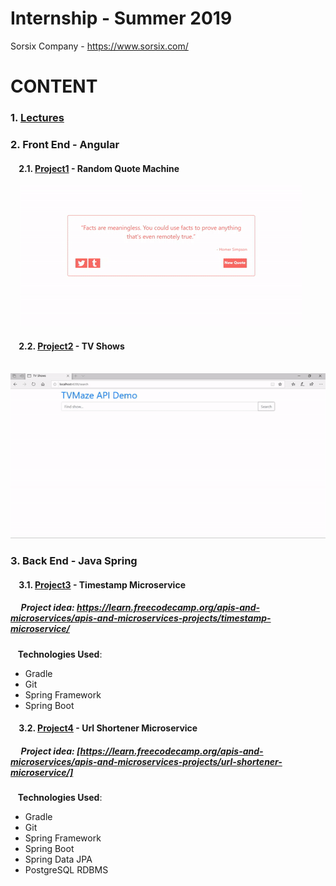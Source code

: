 # Internship - Summer 2019

Sorsix Company - https://www.sorsix.com/


# CONTENT

### 1. [Lectures](https://github.com/FisnikL/Internship-Summer-2019/tree/master/Sorsix-Material)
### 2. Front End - Angular  
#### &nbsp;&nbsp;&nbsp;&nbsp;2.1. [Project1](https://github.com/FisnikL/Internship-Summer-2019/tree/master/Projects/1.%20Front%20End%20-%20Angular/random-quote-spring-2019/random-quote-machine-FL) - Random Quote Machine
&nbsp;&nbsp;&nbsp;&nbsp;<img src="https://github.com/FisnikL/Internship-Summer-2019/blob/master/gifs/project1.gif" alt="random quote generator"/>

#### &nbsp;&nbsp;&nbsp;&nbsp;2.2. [Project2](https://github.com/FisnikL/Internship-Summer-2019/tree/master/Projects/1.%20Front%20End%20-%20Angular/tv-shows-interns/tv-shows-FL) - TV Shows  
&nbsp;&nbsp;&nbsp;&nbsp;<img src="https://github.com/FisnikL/Internship-Summer-2019/blob/master/gifs/project2.gif" alt="random quote generator"/>  

### 3. Back End - Java Spring

#### &nbsp;&nbsp;&nbsp;&nbsp;3.1. [Project3](https://github.com/FisnikL/Internship-Summer-2019/tree/master/Projects/2.%20Back%20End%20-%20Spring/timestamp-interns) - Timestamp Microservice 
##### &nbsp;&nbsp;&nbsp;&nbsp; Project idea: https://learn.freecodecamp.org/apis-and-microservices/apis-and-microservices-projects/timestamp-microservice/
&nbsp;&nbsp;&nbsp;**Technologies Used**:    
- Gradle  
- Git  
- Spring Framework
- Spring Boot  
  

#### &nbsp;&nbsp;&nbsp;&nbsp;3.2. [Project4](https://github.com/FisnikL/Internship-Summer-2019/tree/master/Projects/2.%20Back%20End%20-%20Spring/url-shortener-interns) - Url Shortener Microservice

##### &nbsp;&nbsp;&nbsp;&nbsp; Project idea: [https://learn.freecodecamp.org/apis-and-microservices/apis-and-microservices-projects/url-shortener-microservice/]
&nbsp;&nbsp;&nbsp;**Technologies Used**:   
- Gradle  
- Git  
- Spring Framework
-  Spring Boot
-  Spring Data JPA
-  PostgreSQL RDBMS
